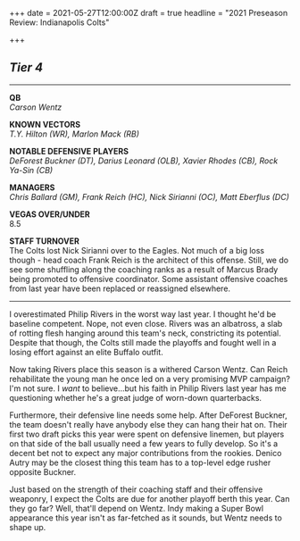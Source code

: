 +++
date = 2021-05-27T12:00:00Z
draft = true
headline = "2021 Preseason Review: Indianapolis Colts"

+++
## **_Tier 4_**

***

**QB**  
_Carson Wentz_

**KNOWN VECTORS**  
_T.Y. Hilton (WR), Marlon Mack (RB)_

**NOTABLE DEFENSIVE PLAYERS**  
_DeForest Buckner (DT), Darius Leonard (OLB), Xavier Rhodes (CB), Rock Ya-Sin (CB)_

**MANAGERS**  
_Chris Ballard (GM), Frank Reich (HC), Nick Sirianni (OC), Matt Eberflus (DC)_

**VEGAS OVER/UNDER**  
8\.5

**STAFF TURNOVER**  
The Colts lost Nick Sirianni over to the Eagles. Not much of a big loss though - head coach Frank Reich is the architect of this offense. Still, we do see some shuffling along the coaching ranks as a result of Marcus Brady being promoted to offensive coordinator. Some assistant offensive coaches from last year have been replaced or reassigned elsewhere.

***

I overestimated Philip Rivers in the worst way last year. I thought he'd be baseline competent. Nope, not even close. Rivers was an albatross, a slab of rotting flesh hanging around this team's neck, constricting its potential. Despite that though, the Colts still made the playoffs and fought well in a losing effort against an elite Buffalo outfit.

Now taking Rivers place this season is a withered Carson Wentz. Can Reich rehabilitate the young man he once led on a very promising MVP campaign? I'm not sure. I _want_ to believe...but his faith in Philip Rivers last year has me questioning whether he's a great judge of worn-down quarterbacks.

Furthermore, their defensive line needs some help. After DeForest Buckner, the team doesn't really have anybody else they can hang their hat on. Their first two draft picks this year were spent on defensive linemen, but players on that side of the ball usually need a few years to fully develop. So it's a decent bet not to expect any major contributions from the rookies. Denico Autry may be the closest thing this team has to a top-level edge rusher opposite Buckner.

Just based on the strength of their coaching staff and their offensive weaponry, I expect the Colts are due for another playoff berth this year. Can they go far? Well, that'll depend on Wentz. Indy making a Super Bowl appearance this year isn't as far-fetched as it sounds, but Wentz needs to shape up.